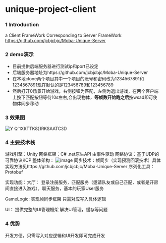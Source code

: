 # unique-project-client
 
 ### 1 Introduction
 a Client FrameWork Corresponding to Server FrameWork https://github.com/jcbjcbjc/Moba-Unique-Server
 
 ### 2 demo演示
 - 目前提供后端服务器进行测试ip和port已设定
 - 后端服务器地址为https://github.com/jcbjcbjc/Moba-Unique-Server
 - 在本地clone两个项目其中一个项目的账号和密码改为1234567891和1234567891现在默认的是123456789和123456789
 - 然后打开0场景开始游戏，右侧按钮为匹配，左侧为退出游戏，在两个客户端上按下匹配按钮等待10s左右,会出现物体，**等帧数开始跑之后**按wsad即可使物体同步移动
 
 ### 3 效果图 
![Y Q`1XI(TTK8})RKSAATC3D](https://user-images.githubusercontent.com/91889375/196090576-ec4a3566-15d0-4012-a3a4-88ea4e6a7a40.png)



 
 ### 4 主要技术栈
 游戏引擎：Unity
 网络框架：C# .net原生API  由事件驱动
 网络协议：基于UDP的可靠协议KCP
 整体架构：
![image](https://user-images.githubusercontent.com/91889375/169481208-853e91c1-23ef-4fee-8994-20e91fa49703.png)
同步技术：帧同步（实现预测回滚技术）具体实现方法见https://github.com/jcbjcbjc/Moba-Unique-Server
序列化工具：Protobuf

实现功能：大厅：   登录注册服务，匹配服务（邀请队友或自己匹配，或者是开房间直接进入游戏），聊天服务，基本的玩家User服务

  GameLogic:   实现帧同步框架 只需对应写入具体逻辑
  
  UI： 提供完整的UI管理框架 解决UI管理，缓存等问题
         
### 4 优势
开发方便，只需写入对应逻辑和UI开发即可完成开发

